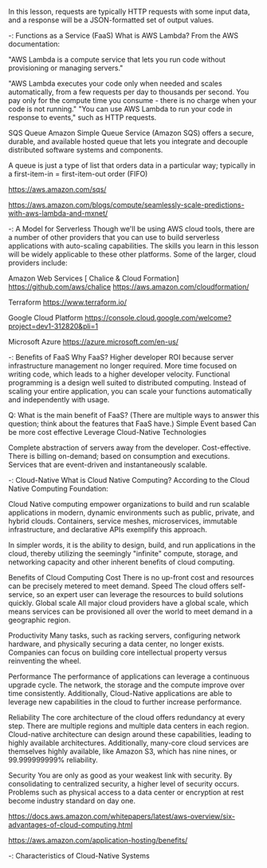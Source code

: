 In this lesson, requests are typically HTTP requests with some input data, and a response will be a JSON-formatted set of output values.

-: Functions as a Service (FaaS)
What is AWS Lambda?
From the AWS documentation:

"AWS Lambda is a compute service that lets you run code without provisioning or managing servers."

"AWS Lambda executes your code only when needed and scales automatically, from a few requests per day to thousands per second.
You pay only for the compute time you consume - there is no charge when your code is not running."
"You can use AWS Lambda to run your code in response to events," such as HTTP requests.

SQS Queue
Amazon Simple Queue Service (Amazon SQS) offers a secure, durable, and available hosted queue that lets you integrate and decouple distributed software systems and components.

A queue is just a type of list that orders data in a particular way; typically in a first-item-in = first-item-out order (FIFO)

https://aws.amazon.com/sqs/

https://aws.amazon.com/blogs/compute/seamlessly-scale-predictions-with-aws-lambda-and-mxnet/


-: A Model for Serverless
Though we'll be using AWS cloud tools, there are a number of other providers that you can use to build serverless applications with auto-scaling capabilities. The skills you learn in this lesson will be widely applicable to these other platforms. Some of the larger, cloud providers include:

Amazon Web Services [ Chalice & Cloud Formation]
https://github.com/aws/chalice
https://aws.amazon.com/cloudformation/

Terraform   https://www.terraform.io/

Google Cloud Platform
https://console.cloud.google.com/welcome?project=dev1-312820&pli=1

Microsoft Azure
https://azure.microsoft.com/en-us/


-: Benefits of FaaS
Why FaaS?
Higher developer ROI because server infrastructure management no longer required.
More time focused on writing code, which leads to a higher developer velocity.
Functional programming is a design well suited to distributed computing. Instead of scaling your entire application, you can scale your functions automatically and independently with usage.

Q: What is the main benefit of FaaS? (There are multiple ways to answer this question; think about the features that FaaS have.)
Simple
Event based
Can be more cost effective
Leverage Cloud-Native Technologies

Complete abstraction of servers away from the developer.
Cost-effective. There is billing on-demand; based on consumption and executions.
Services that are event-driven and instantaneously scalable.

-: Cloud-Native
What is Cloud Native Computing?
According to the Cloud Native Computing Foundation:

Cloud Native computing empower organizations to build and run scalable applications in modern, dynamic environments such as public, private, and hybrid clouds. Containers, service meshes, microservices, immutable infrastructure, and declarative APIs exemplify this approach.

In simpler words, it is the ability to design, build, and run applications in the cloud, thereby utilizing the seemingly "infinite" compute, storage, and networking capacity and other inherent benefits of cloud computing.

Benefits of Cloud Computing
Cost
There is no up-front cost and resources can be precisely metered to meet demand.
Speed
The cloud offers self-service, so an expert user can leverage the resources to build solutions quickly.
Global scale
All major cloud providers have a global scale, which means services can be provisioned all over the world to meet demand in a geographic region.

Productivity
Many tasks, such as racking servers, configuring network hardware, and physically securing a data center, no longer exists. Companies can focus on building core intellectual property versus reinventing the wheel.

Performance
The performance of applications can leverage a continuous upgrade cycle. The network, the storage and the compute improve over time consistently. Additionally, Cloud-Native applications are able to leverage new capabilities in the cloud to further increase performance.

Reliability
The core architecture of the cloud offers redundancy at every step. There are multiple regions and multiple data centers in each region. Cloud-native architecture can design around these capabilities, leading to highly available architectures. Additionally, many-core cloud services are themselves highly available, like Amazon S3, which has nine nines, or 99.999999999% reliability.

Security
You are only as good as your weakest link with security. By consolidating to centralized security, a higher level of security occurs. Problems such as physical access to a data center or encryption at rest become industry standard on day one.

https://docs.aws.amazon.com/whitepapers/latest/aws-overview/six-advantages-of-cloud-computing.html

https://aws.amazon.com/application-hosting/benefits/


-: Characteristics of Cloud-Native Systems
